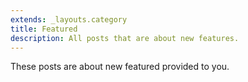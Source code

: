 ```yaml
---
extends: _layouts.category
title: Featured
description: All posts that are about new features.
---
```


These posts are about new featured provided to you.
